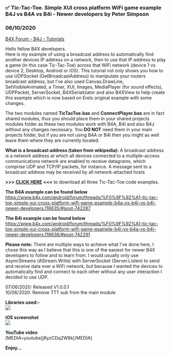 ### ✅ Tic-Tac-Toe. Simple XUI cross platform WiFi game example B4J vs B4A vs B4i - Newer developers by Peter Simpson
### 06/10/2020
[B4X Forum - B4J - Tutorials](https://www.b4x.com/android/forum/threads/118764/)

Hello fellow B4X developers.  
Here is my example of using a broadcast address to automatically find another devices IP address on a network, then to use that IP address to play a game (in this case Tic-Tac-Toe) across that WiFi network (device 1 vs device 2, Desktop, Android or iOS). This tutorial not only shows you how to use UDPSocket (GetBroadcastAddress) to manipulate your routers broadcast address, but I've also used Canvas.DrawLine, SetVisibleAnimated, a Timer, XUI, Images, MediaPlayer (for sound effects), UDPPacket, ServerSocket, B4XSerializator and also B4XView to help create this example which is now based on Erels original example with some changes.  
  
The two modules named **TicTacToe.bas** and **ConnectPlayer.bas** are in fact shared modules, thus you should place them in your shared projects modules folder as these two modules work with B4A, B4i and also B4J without any changes necessary. You **DO NOT** need them in your main projects folder, but if you are not using B4A or B4i then you might as well leave them where they are currently located.  
  
**What is a broadcast address (taken from wikipedia):** A broadcast address is a network address at which all devices connected to a multiple-access communications network are enabled to receive datagrams, which comprise UDP and TCP/IP packets, for instance. A message sent to a broadcast address may be received by all network-attached hosts  
  
**>>>** [**CLICK HERE**](https://www.dropbox.com/s/q4pn8eq6yhepk71/Tic-Tac-Toe.zip?dl=0) **<<<** to download all three Tic-Tac-Toe code examples.  
  
**The B4A example can be found below**  
<https://www.b4x.com/android/forum/threads/%F0%9F%92%A1-tic-tac-toe-simple-xui-cross-platform-wifi-game-example-b4a-vs-b4i-vs-b4j-newer-developers.118635/#post-742287>  
  
**The B4i example can be found below**  
<https://www.b4x.com/android/forum/threads/%F0%9F%92%A1-tic-tac-toe-simple-xui-cross-platform-wifi-game-example-b4i-vs-b4a-vs-b4j-newer-developers.118636/#post-742291>  
  
**Please note:** There are multiple ways to achieve what I've done here, I chose this way as I believe that this is one of the easiest for newer B4X developers to follow and to learn from. I would usually only use AsyncStreams (AStream.Write) with ServerSocket (Server.Listen) to send and receive data over a WiFi network, but because I wanted the devices to automatically find and connect to each other without any user interaction I decided to use UDP.  
  
07/06/2020: Released V1.0.0.1  
10/06/2020: Remove TTT sub from the main module  
  
**Libraries used:-**  
![](https://www.b4x.com/android/forum/attachments/95360)  
  
**iOS screenshot**  
![](https://www.b4x.com/android/forum/attachments/95361)  
  
**YouTube video**  
[MEDIA=youtube]jRyzCDq2W8k[/MEDIA]  
  
  
  
**Enjoy…**